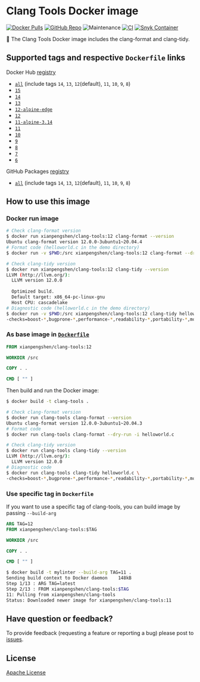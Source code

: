 # Clang Tools Docker image

[![Docker Pulls](https://img.shields.io/docker/pulls/xianpengshen/clang-tools)](https://hub.docker.com/r/xianpengshen/clang-tools)
[![GitHub Repo](https://img.shields.io/badge/GitHub%20Repo-URL-blue?logo=github)](https://github.com/cpp-linter/clang-tools)
![Maintenance](https://img.shields.io/maintenance/yes/2022)
[![CI](https://github.com/cpp-linter/clang-tools/actions/workflows/build-test-publish.yml/badge.svg)](https://github.com/cpp-linter/clang-tools/actions/workflows/build-test-publish.yml)
[![Snyk Container](https://github.com/cpp-linter/clang-tools/actions/workflows/snyk-container-analysis.yml/badge.svg)](https://github.com/cpp-linter/clang-tools/actions/workflows/snyk-container-analysis.yml)

🐳 The Clang Tools Docker image includes the clang-format and clang-tidy.

## Supported tags and respective `Dockerfile` links

Docker Hub [registry](https://hub.docker.com/r/xianpengshen/clang-tools)

* [`all`](https://github.com/cpp-linter/clang-tools/blob/master/all/Dockerfile) (include tags `14`, `13`, `12`(default), `11`, `10`, `9`, `8`)
* [`15`](https://github.com/cpp-linter/clang-tools/blob/master/15/Dockerfile)
* [`14`](https://github.com/cpp-linter/clang-tools/blob/master/14/Dockerfile)
* [`13`](https://github.com/cpp-linter/clang-tools/blob/master/13/Dockerfile)
* [`12-alpine-edge`](https://github.com/cpp-linter/clang-tools/blob/master/12/alpine-edge/Dockerfile)
* [`12`](https://github.com/cpp-linter/clang-tools/blob/master/12/Dockerfile)
* [`11-alpine-3.14`](https://github.com/cpp-linter/clang-tools/blob/master/11/alpine-3.14/Dockerfile)
* [`11`](https://github.com/cpp-linter/clang-tools/blob/master/11/Dockerfile)
* [`10`](https://github.com/cpp-linter/clang-tools/blob/master/10/Dockerfile)
* [`9`](https://github.com/cpp-linter/clang-tools/blob/master/9/Dockerfile)
* [`8`](https://github.com/cpp-linter/clang-tools/blob/master/8/Dockerfile)
* [`7`](https://github.com/cpp-linter/clang-tools/blob/master/7/Dockerfile)
* [`6`](https://github.com/cpp-linter/clang-tools/blob/master/6/Dockerfile)

GitHub Packages [registry](https://github.com/cpp-linter/clang-tools/pkgs/container/clang-tools)

* [`all`](https://github.com/cpp-linter/clang-tools/blob/master/all/Dockerfile) (include tags `14`, `13`, `12`(default), `11`, `10`, `9`, `8`)

## How to use this image

### Docker run image

```bash
# Check clang-format version
$ docker run xianpengshen/clang-tools:12 clang-format --version
Ubuntu clang-format version 12.0.0-3ubuntu1~20.04.4
# Format code (helloworld.c in the demo directory)
$ docker run -v $PWD:/src xianpengshen/clang-tools:12 clang-format --dry-run -i helloworld.c

# Check clang-tidy version
$ docker run xianpengshen/clang-tools:12 clang-tidy --version
LLVM (http://llvm.org/):
  LLVM version 12.0.0
  
  Optimized build.
  Default target: x86_64-pc-linux-gnu
  Host CPU: cascadelake
# Diagnostic code (helloworld.c in the demo directory)
$ docker run -v $PWD:/src xianpengshen/clang-tools:12 clang-tidy helloworld.c \
-checks=boost-*,bugprone-*,performance-*,readability-*,portability-*,modernize-*,clang-analyzer-cplusplus-*,clang-analyzer-*,cppcoreguidelines-*
```

### As base image in [`Dockerfile`](https://github.com/cpp-linter/clang-tools/blob/master/demo/Dockerfile)

```Dockerfile
FROM xianpengshen/clang-tools:12

WORKDIR /src

COPY . .

CMD [ "" ]
```

Then build and run the Docker image:

```bash
$ docker build -t clang-tools .

# Check clang-format version
$ docker run clang-tools clang-format --version
Ubuntu clang-format version 12.0.0-3ubuntu1~20.04.3
# Format code
$ docker run clang-tools clang-format --dry-run -i helloworld.c

# Check clang-tidy version
$ docker run clang-tools clang-tidy --version
LLVM (http://llvm.org/):
  LLVM version 12.0.0
# Diagnostic code
$ docker run clang-tools clang-tidy helloworld.c \
-checks=boost-*,bugprone-*,performance-*,readability-*,portability-*,modernize-*,clang-analyzer-cplusplus-*,clang-analyzer-*,cppcoreguidelines-*
```

### Use specific tag in `Dockerfile` 

If you want to use a specific tag of clang-tools, you can build image by passing `--build-arg`

```Dockerfile
ARG TAG=12
FROM xianpengshen/clang-tools:$TAG

WORKDIR /src

COPY . .

CMD [ "" ]
```

```bash
$ docker build -t mylinter --build-arg TAG=11 .
Sending build context to Docker daemon    148kB
Step 1/13 : ARG TAG=latest
Step 2/13 : FROM xianpengshen/clang-tools:$TAG
11: Pulling from xianpengshen/clang-tools
Status: Downloaded newer image for xianpengshen/clang-tools:11
```

## Have question or feedback?

To provide feedback (requesting a feature or reporting a bug) please post to [issues](https://github.com/cpp-linter/clang-tools/issues).

## License

[Apache License](https://github.com/cpp-linter/clang-tools/blob/master/LICENSE)
